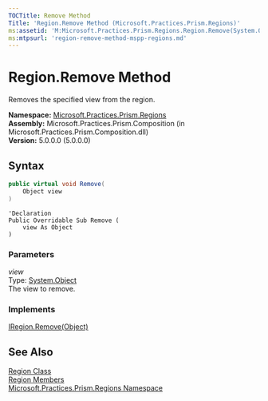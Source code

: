 ```yaml
---
TOCTitle: Remove Method
Title: 'Region.Remove Method (Microsoft.Practices.Prism.Regions)'
ms:assetid: 'M:Microsoft.Practices.Prism.Regions.Region.Remove(System.Object)'
ms:mtpsurl: 'region-remove-method-mspp-regions.md'
---
```



# Region.Remove Method

Removes the specified view from the region.

**Namespace:** [Microsoft.Practices.Prism.Regions](/patterns-practices/reference/mspp-regions-namespace)<br/>
**Assembly:** Microsoft.Practices.Prism.Composition (in Microsoft.Practices.Prism.Composition.dll)<br/>
**Version:** 5.0.0.0 (5.0.0.0)

## Syntax
```C#
public virtual void Remove(
	Object view
)
```
```VB
'Declaration
Public Overridable Sub Remove ( 
	view As Object
)
```

### Parameters

*view*  
Type: [System.Object](http://msdn.microsoft.com/en-us/library/e5kfa45b)  
The view to remove.

### Implements

[IRegion.Remove(Object)](/patterns-practices/reference/iregion-remove-method-mspp-regions)

## See Also

[Region Class](/patterns-practices/reference/region-class-mspp-regions)<br/>
[Region Members](/patterns-practices/reference/region-members-mspp-regions)<br/>
[Microsoft.Practices.Prism.Regions Namespace](/patterns-practices/reference/mspp-regions-namespace)